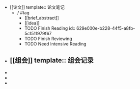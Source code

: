 - [[论文]]
  template:: 论文笔记
	- /  #tag
		- [[brief_abstract]]
		- [[idea]]
		- TODO Finish Reading
		  id:: 629e000e-b228-44f5-a8fb-5c1511979f67
		- TODO Finish Reviewing
		- TODO Need Intensive Reading
- [[组会]]
  template:: 组会记录
	-
-
-
-